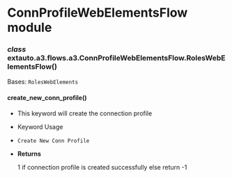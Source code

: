 # ConnProfileWebElementsFlow module


### _class_ extauto.a3.flows.a3.ConnProfileWebElementsFlow.RolesWebElementsFlow()
Bases: `RolesWebElements`


#### create_new_conn_profile()

* This keyword will create the connection profile


* Keyword Usage


* `Create New Conn Profile`


* **Returns**

    1 if connection profile is created successfully else return -1

